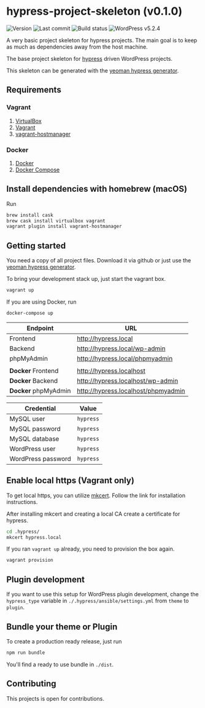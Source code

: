 # hypress-project-skeleton (v0.1.0)
![Version](https://img.shields.io/badge/version-v0.1.0-violet.svg)
![Last commit](https://img.shields.io/github/last-commit/hypress/project-skeleton.svg?style=flat)
![Build status](https://api.travis-ci.org/hypress/project-skeleton.svg?branch=develop)
![WordPress v5.2.4](https://img.shields.io/badge/wordpress-v5.2.4-blue.svg)

A very basic project skeleton for hypress projects. The main goal is to keep as much as
dependencies away from the host machine.

The base project skeleton for [hypress] driven WordPress projects.  

This skeleton can be generated with the [yeoman hypress generator][generator-hypress].

## Requirements

### Vagrant
1. [VirtualBox](https://www.virtualbox.org/)
2. [Vagrant](https://www.vagrantup.com/)
3. [vagrant-hostmanager](https://github.com/devopsgroup-io/vagrant-hostmanager)

### Docker
1. [Docker](https://docker.com)
2. [Docker Compose](https://docs.docker.com/compose/install/)

## Install dependencies with homebrew (macOS)
Run

```bash
brew install cask
brew cask install virtualbox vagrant
vagrant plugin install vagrant-hostmanager
```

## Getting started
You need a copy of all project files. Download it via github or just use the
[yeoman hypress generator][generator-hypress].

To bring your development stack up, just start the vagrant box.

```bash
vagrant up
```


If you are using Docker, run
```bash
docker-compose up
```

| Endpoint              | URL                                   |
|---------              | ---                                   |
| Frontend              | http://hypress.local                  |
| Backend               | http://hypress.local/wp-admin         |
| phpMyAdmin            | http://hypress.local/phpmyadmin       |
|                       |                                       |
| **Docker** Frontend   | http://hypress.localhost              |
| **Docker** Backend    | http://hypress.localhost/wp-admin     |
| **Docker** phpMyAdmin | http://hypress.localhost/phpmyadmin   |

| Credential            | Value                                 |
|-----------            | -----                                 |
| MySQL user            | `hypress`                             |
| MySQL password        | `hypress`                             |
| MySQL database        | `hypress`                             |
| WordPress user        | `hypress`                             |
| WordPress password    | `hypress`                             |

## Enable local https (Vagrant only)
To get local https, you can utilize [mkcert]. Follow the link for installation instructions.

After installing mkcert and creating a local CA create a certificate for hypress.

```bash
cd .hypress/
mkcert hypress.local
```

If you ran `vagrant up` already, you need to provision the box again.

```bash
vagrant provision
```

## Plugin development
If you want to use this setup for WordPress plugin development, change the
`hypress_type` variable in `./.hypress/ansible/settings.yml` from `theme`
to `plugin`.

## Bundle your theme or Plugin
To create a production ready release, just run

```bash
npm run bundle
```
You'll find a ready to use bundle in `./dist`.

## Contributing
This projects is open for contributions.

[hypress]: https://github.com/hypress
[generator-hypress]: https://github.com/hypress/generator-hypress
[mkcert]: https://github.com/FiloSottile/mkcert
